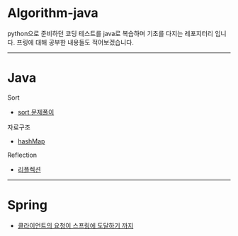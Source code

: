 # Algorithm-java
python으로 준비하던 코딩 테스트를 java로 복습하며 기초를 다지는 레포지터리 입니다. 
프링에 대해 공부한 내용들도 적어보겠습니다.

<hr> 

# Java

Sort
* [sort 문제풀이](sort/sort.md)

자료구조
* [hashMap](map/map.md)

Reflection
* [리플렉션](https://blog.naver.com/sss4920/223616332854)

<hr>

# Spring

* [클라이언트의 요청이 스프링에 도달하기 까지](https://blog.naver.com/sss4920/223612820062)



